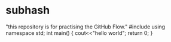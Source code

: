 # subhash
"this repository is for practising the GitHub Flow."
#include<iostream>
using namespace std;
int main()
{
cout<<"hello world";
return 0;
}
